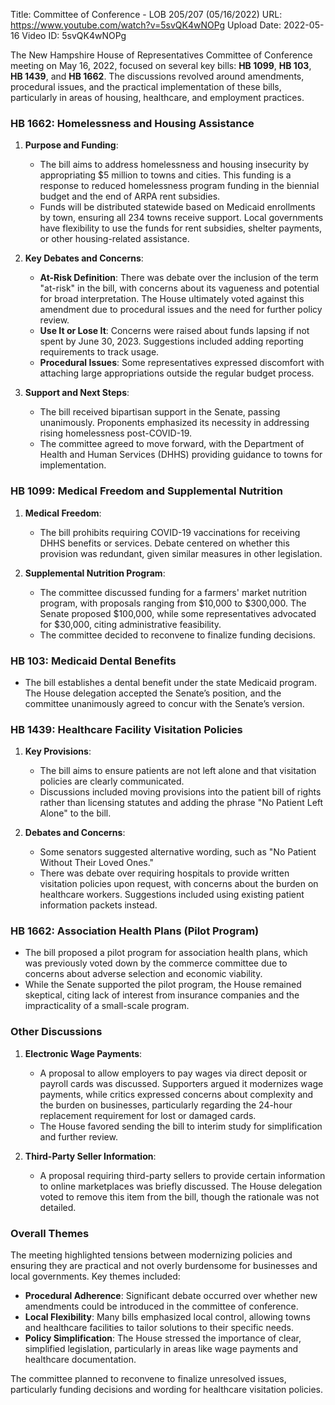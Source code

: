 Title: Committee of Conference - LOB 205/207 (05/16/2022)
URL: https://www.youtube.com/watch?v=5svQK4wNOPg
Upload Date: 2022-05-16
Video ID: 5svQK4wNOPg

The New Hampshire House of Representatives Committee of Conference meeting on May 16, 2022, focused on several key bills: **HB 1099**, **HB 103**, **HB 1439**, and **HB 1662**. The discussions revolved around amendments, procedural issues, and the practical implementation of these bills, particularly in areas of housing, healthcare, and employment practices.

### **HB 1662: Homelessness and Housing Assistance**
1. **Purpose and Funding**:
   - The bill aims to address homelessness and housing insecurity by appropriating $5 million to towns and cities. This funding is a response to reduced homelessness program funding in the biennial budget and the end of ARPA rent subsidies.
   - Funds will be distributed statewide based on Medicaid enrollments by town, ensuring all 234 towns receive support. Local governments have flexibility to use the funds for rent subsidies, shelter payments, or other housing-related assistance.

2. **Key Debates and Concerns**:
   - **At-Risk Definition**: There was debate over the inclusion of the term "at-risk" in the bill, with concerns about its vagueness and potential for broad interpretation. The House ultimately voted against this amendment due to procedural issues and the need for further policy review.
   - **Use It or Lose It**: Concerns were raised about funds lapsing if not spent by June 30, 2023. Suggestions included adding reporting requirements to track usage.
   - **Procedural Issues**: Some representatives expressed discomfort with attaching large appropriations outside the regular budget process.

3. **Support and Next Steps**:
   - The bill received bipartisan support in the Senate, passing unanimously. Proponents emphasized its necessity in addressing rising homelessness post-COVID-19.
   - The committee agreed to move forward, with the Department of Health and Human Services (DHHS) providing guidance to towns for implementation.

### **HB 1099: Medical Freedom and Supplemental Nutrition**
1. **Medical Freedom**:
   - The bill prohibits requiring COVID-19 vaccinations for receiving DHHS benefits or services. Debate centered on whether this provision was redundant, given similar measures in other legislation.

2. **Supplemental Nutrition Program**:
   - The committee discussed funding for a farmers' market nutrition program, with proposals ranging from $10,000 to $300,000. The Senate proposed $100,000, while some representatives advocated for $30,000, citing administrative feasibility.
   - The committee decided to reconvene to finalize funding decisions.

### **HB 103: Medicaid Dental Benefits**
- The bill establishes a dental benefit under the state Medicaid program. The House delegation accepted the Senate’s position, and the committee unanimously agreed to concur with the Senate’s version.

### **HB 1439: Healthcare Facility Visitation Policies**
1. **Key Provisions**:
   - The bill aims to ensure patients are not left alone and that visitation policies are clearly communicated.
   - Discussions included moving provisions into the patient bill of rights rather than licensing statutes and adding the phrase "No Patient Left Alone" to the bill.

2. **Debates and Concerns**:
   - Some senators suggested alternative wording, such as "No Patient Without Their Loved Ones."
   - There was debate over requiring hospitals to provide written visitation policies upon request, with concerns about the burden on healthcare workers. Suggestions included using existing patient information packets instead.

### **HB 1662: Association Health Plans (Pilot Program)**
- The bill proposed a pilot program for association health plans, which was previously voted down by the commerce committee due to concerns about adverse selection and economic viability.
- While the Senate supported the pilot program, the House remained skeptical, citing lack of interest from insurance companies and the impracticality of a small-scale program.

### **Other Discussions**
1. **Electronic Wage Payments**:
   - A proposal to allow employers to pay wages via direct deposit or payroll cards was discussed. Supporters argued it modernizes wage payments, while critics expressed concerns about complexity and the burden on businesses, particularly regarding the 24-hour replacement requirement for lost or damaged cards.
   - The House favored sending the bill to interim study for simplification and further review.

2. **Third-Party Seller Information**:
   - A proposal requiring third-party sellers to provide certain information to online marketplaces was briefly discussed. The House delegation voted to remove this item from the bill, though the rationale was not detailed.

### **Overall Themes**
The meeting highlighted tensions between modernizing policies and ensuring they are practical and not overly burdensome for businesses and local governments. Key themes included:
- **Procedural Adherence**: Significant debate occurred over whether new amendments could be introduced in the committee of conference.
- **Local Flexibility**: Many bills emphasized local control, allowing towns and healthcare facilities to tailor solutions to their specific needs.
- **Policy Simplification**: The House stressed the importance of clear, simplified legislation, particularly in areas like wage payments and healthcare documentation.

The committee planned to reconvene to finalize unresolved issues, particularly funding decisions and wording for healthcare visitation policies.